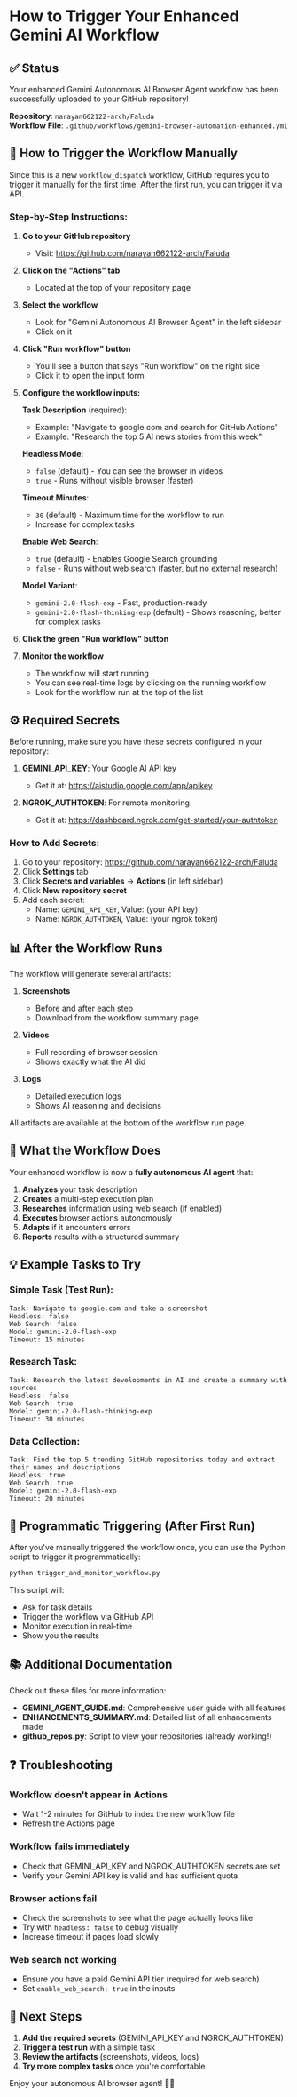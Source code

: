 # How to Trigger Your Enhanced Gemini AI Workflow

## ✅ Status

Your enhanced Gemini Autonomous AI Browser Agent workflow has been successfully uploaded to your GitHub repository!

**Repository**: `narayan662122-arch/Faluda`  
**Workflow File**: `.github/workflows/gemini-browser-automation-enhanced.yml`

## 🚀 How to Trigger the Workflow Manually

Since this is a new `workflow_dispatch` workflow, GitHub requires you to trigger it manually for the first time. After the first run, you can trigger it via API.

### Step-by-Step Instructions:

1. **Go to your GitHub repository**
   - Visit: https://github.com/narayan662122-arch/Faluda

2. **Click on the "Actions" tab**
   - Located at the top of your repository page

3. **Select the workflow**
   - Look for "Gemini Autonomous AI Browser Agent" in the left sidebar
   - Click on it

4. **Click "Run workflow" button**
   - You'll see a button that says "Run workflow" on the right side
   - Click it to open the input form

5. **Configure the workflow inputs:**

   **Task Description** (required):
   - Example: "Navigate to google.com and search for GitHub Actions"
   - Example: "Research the top 5 AI news stories from this week"
   
   **Headless Mode**:
   - `false` (default) - You can see the browser in videos
   - `true` - Runs without visible browser (faster)
   
   **Timeout Minutes**:
   - `30` (default) - Maximum time for the workflow to run
   - Increase for complex tasks
   
   **Enable Web Search**:
   - `true` (default) - Enables Google Search grounding
   - `false` - Runs without web search (faster, but no external research)
   
   **Model Variant**:
   - `gemini-2.0-flash-exp` - Fast, production-ready
   - `gemini-2.0-flash-thinking-exp` (default) - Shows reasoning, better for complex tasks

6. **Click the green "Run workflow" button**

7. **Monitor the workflow**
   - The workflow will start running
   - You can see real-time logs by clicking on the running workflow
   - Look for the workflow run at the top of the list

## ⚙️ Required Secrets

Before running, make sure you have these secrets configured in your repository:

1. **GEMINI_API_KEY**: Your Google AI API key
   - Get it at: https://aistudio.google.com/app/apikey
   
2. **NGROK_AUTHTOKEN**: For remote monitoring
   - Get it at: https://dashboard.ngrok.com/get-started/your-authtoken

### How to Add Secrets:

1. Go to your repository: https://github.com/narayan662122-arch/Faluda
2. Click **Settings** tab
3. Click **Secrets and variables** → **Actions** (in left sidebar)
4. Click **New repository secret**
5. Add each secret:
   - Name: `GEMINI_API_KEY`, Value: (your API key)
   - Name: `NGROK_AUTHTOKEN`, Value: (your ngrok token)

## 📊 After the Workflow Runs

The workflow will generate several artifacts:

1. **Screenshots**
   - Before and after each step
   - Download from the workflow summary page

2. **Videos**
   - Full recording of browser session
   - Shows exactly what the AI did

3. **Logs**
   - Detailed execution logs
   - Shows AI reasoning and decisions

All artifacts are available at the bottom of the workflow run page.

## 🤖 What the Workflow Does

Your enhanced workflow is now a **fully autonomous AI agent** that:

1. **Analyzes** your task description
2. **Creates** a multi-step execution plan
3. **Researches** information using web search (if enabled)
4. **Executes** browser actions autonomously
5. **Adapts** if it encounters errors
6. **Reports** results with a structured summary

## 💡 Example Tasks to Try

### Simple Task (Test Run):
```
Task: Navigate to google.com and take a screenshot
Headless: false
Web Search: false
Model: gemini-2.0-flash-exp
Timeout: 15 minutes
```

### Research Task:
```
Task: Research the latest developments in AI and create a summary with sources
Headless: false
Web Search: true
Model: gemini-2.0-flash-thinking-exp
Timeout: 30 minutes
```

### Data Collection:
```
Task: Find the top 5 trending GitHub repositories today and extract their names and descriptions
Headless: true
Web Search: true
Model: gemini-2.0-flash-exp
Timeout: 20 minutes
```

## 🔧 Programmatic Triggering (After First Run)

After you've manually triggered the workflow once, you can use the Python script to trigger it programmatically:

```bash
python trigger_and_monitor_workflow.py
```

This script will:
- Ask for task details
- Trigger the workflow via GitHub API
- Monitor execution in real-time
- Show you the results

## 📚 Additional Documentation

Check out these files for more information:

- **GEMINI_AGENT_GUIDE.md**: Comprehensive user guide with all features
- **ENHANCEMENTS_SUMMARY.md**: Detailed list of all enhancements made
- **github_repos.py**: Script to view your repositories (already working!)

## ❓ Troubleshooting

### Workflow doesn't appear in Actions
- Wait 1-2 minutes for GitHub to index the new workflow file
- Refresh the Actions page

### Workflow fails immediately
- Check that GEMINI_API_KEY and NGROK_AUTHTOKEN secrets are set
- Verify your Gemini API key is valid and has sufficient quota

### Browser actions fail
- Check the screenshots to see what the page actually looks like
- Try with `headless: false` to debug visually
- Increase timeout if pages load slowly

### Web search not working
- Ensure you have a paid Gemini API tier (required for web search)
- Set `enable_web_search: true` in the inputs

## 🎉 Next Steps

1. **Add the required secrets** (GEMINI_API_KEY and NGROK_AUTHTOKEN)
2. **Trigger a test run** with a simple task
3. **Review the artifacts** (screenshots, videos, logs)
4. **Try more complex tasks** once you're comfortable

Enjoy your autonomous AI browser agent! 🤖✨
